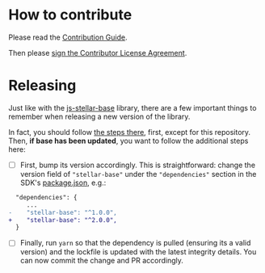 # How to contribute

Please read the [Contribution Guide](https://github.com/stellar/docs/blob/master/CONTRIBUTING.md).

Then please [sign the Contributor License Agreement](https://docs.google.com/forms/d/1g7EF6PERciwn7zfmfke5Sir2n10yddGGSXyZsq98tVY/viewform?usp=send_form).


# Releasing
Just like with the [js-stellar-base](https://github.com/stellar/js-stellar) library, there are a few important things to remember when releasing a new version of the library.

In fact, you should follow [the steps there](https://github.com/stellar/js-stellar-base/blob/master/CONTRIBUTING.md#Releasing), first, except for this repository. Then, **if base has been updated**, you want to follow the additional steps here:

 - [ ] First, bump its version accordingly. This is straightforward: change the version field of `"stellar-base"` under the `"dependencies"` section in the SDK's [package.json](https://github.com/stellar/js-stellar-sdk/blob/master/package.json#L140), e.g.:

```diff
  "dependencies": {
     ...
-    "stellar-base": "^1.0.0",
+    "stellar-base": "^2.0.0",
  }
```

  - [ ] Finally, run `yarn` so that the dependency is pulled (ensuring its a valid version) and the lockfile is updated with the latest integrity details. You can now commit the change and PR accordingly.

